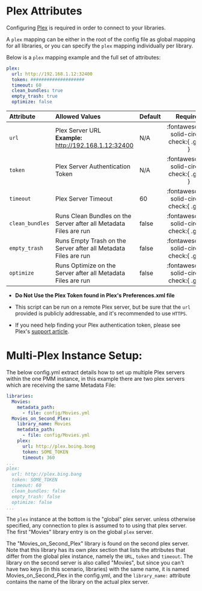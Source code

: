 # Plex Attributes

Configuring [Plex](https://www.plex.tv/) is required in order to connect to your libraries.

A `plex` mapping can be either in the root of the config file as global mapping for all libraries, or you can specify the `plex` mapping individually per library.

Below is a `plex` mapping example and the full set of attributes:
```yaml
plex:
  url: http://192.168.1.12:32400
  token: ####################
  timeout: 60
  clean_bundles: true
  empty_trash: true
  optimize: false
```

| Attribute       | Allowed Values                                                                                                                 | Default | Required |
|:----------------|:-------------------------------------------------------------------------------------------------------------------------------|:--------|:--------:|
| `url`           | Plex Server URL<br><strong>Example:</strong> http://192.168.1.12:32400                                                         | N/A     | :fontawesome-solid-circle-check:{ .green }  |
| `token`         | Plex Server Authentication Token                                                                                               | N/A     | :fontawesome-solid-circle-check:{ .green }  |
| `timeout`       | Plex Server Timeout                                                                                                            | 60      | :fontawesome-solid-circle-check:{ .grey } |
| `clean_bundles` | Runs Clean Bundles on the Server after all Metadata Files are run                                                              | false   | :fontawesome-solid-circle-check:{ .grey } |
| `empty_trash`   | Runs Empty Trash on the Server after all Metadata Files are run                                                                | false   | :fontawesome-solid-circle-check:{ .grey } |
| `optimize`      | Runs Optimize on the Server after all Metadata Files are run                                                                   | false   | :fontawesome-solid-circle-check:{ .grey } |

* **Do Not Use the Plex Token found in Plex's Preferences.xml file**

* This script can be run on a remote Plex server, but be sure that the `url` provided is publicly addressable, and it's recommended to use `HTTPS`.

* If you need help finding your Plex authentication token, please see Plex's [support article](https://support.plex.tv/articles/204059436-finding-an-authentication-token-x-plex-token/).

# Multi-Plex Instance Setup:

The below config.yml extract details how to set up multiple Plex servers within the one PMM instance, in this example there are two plex servers which are receiving the same Metadata File:

```yaml
libraries:
  Movies:
    metadata_path:
      - file: config/Movies.yml
  Movies_on_Second_Plex:
    library_name: Movies
    metadata_path:
      - file: config/Movies.yml
    plex:
      url: http://plex.boing.bong
      token: SOME_TOKEN
      timeout: 360
...
plex:
  url: http://plex.bing.bang
  token: SOME_TOKEN
  timeout: 60
  clean_bundles: false
  empty_trash: false
  optimize: false
...
```

The `plex` instance at the bottom is the "global" plex server.  unless otherwise specified, any connection to plex is assumed to to using that plex server. The first "Movies" library entry is on the global `plex` server.

The "Movies_on_Second_Plex" library is found on the second plex server. Note that this library has its own plex section that lists the attributes that differ from the global plex instance, namely the `URL`, `token` and `timeout`.  The library on the second server is also called "Movies", but since you can't have two keys (in this scenario, libraries) with the same name, it is named Movies_on_Second_Plex in the config.yml, and the `library_name:` attribute contains the name of the library on the actual plex server.


